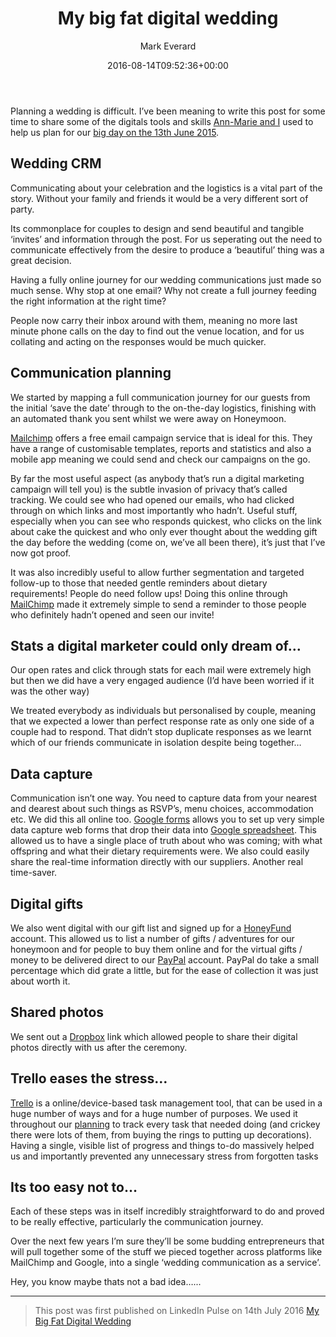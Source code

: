 ﻿---
title: My big fat digital wedding
date: 2016-08-14T09:52:36+00:00
author: Mark Everard
layout: post
permalink: /2016/08/14/my-big-fat-digital-wedding/
color: rgb(0,0,0)
dsq_thread_id:
  - "6047544294"
feature-img: /assets/uploads/2017/07/wedding.jpg
categories:
  - Digital
  - Opinion
---
Planning a wedding is difficult. I&#8217;ve been meaning to write this post for some time to share some of the digitals tools and skills <a href="http://www.rockmywedding.co.uk/ann-marie-mark/" target="_blank" rel="nofollow noopener noreferrer">Ann-Marie and I</a> used to help us plan for our <a href="http://www.rockmywedding.co.uk/ann-marie-mark/" target="_blank" rel="nofollow noopener noreferrer">big day on the 13th June 2015</a>.

## Wedding CRM
Communicating about your celebration and the logistics is a vital part of the story. Without your family and friends it would be a very different sort of party.

Its commonplace for couples to design and send beautiful and tangible &#8216;invites&#8217; and information through the post. For us seperating out the need to communicate effectively from the desire to produce a &#8216;beautiful&#8217; thing was a great decision.

Having a fully online journey for our wedding communications just made so much sense. Why stop at one email? Why not create a full journey feeding the right information at the right time?

People now carry their inbox around with them, meaning no more last minute phone calls on the day to find out the venue location, and for us collating and acting on the responses would be much quicker.

## Communication planning
We started by mapping a full communication journey for our guests from the initial &#8216;save the date&#8217; through to the on-the-day logistics, finishing with an automated thank you sent whilst we were away on Honeymoon.

<a href="http://mailchimp.com/" target="_blank" rel="nofollow noopener noreferrer">Mailchimp</a> offers a free email campaign service that is ideal for this. They have a range of customisable templates, reports and statistics and also a mobile app meaning we could send and check our campaigns on the go.

By far the most useful aspect (as anybody that&#8217;s run a digital marketing campaign will tell you) is the subtle invasion of privacy that&#8217;s called tracking. We could see who had opened our emails, who had clicked through on which links and most importantly who hadn&#8217;t. Useful stuff, especially when you can see who responds quickest, who clicks on the link about cake the quickest and who only ever thought about the wedding gift the day before the wedding (come on, we&#8217;ve all been there), it&#8217;s just that I&#8217;ve now got proof.

It was also incredibly useful to allow further segmentation and targeted follow-up to those that needed gentle reminders about dietary requirements! People do need follow ups! Doing this online through <a href="http://mailchimp.com/" target="_blank" rel="nofollow noopener noreferrer">MailChimp</a> made it extremely simple to send a reminder to those people who definitely hadn&#8217;t opened and seen our invite!

## Stats a digital marketer could only dream of&#8230;
Our open rates and click through stats for each mail were extremely high but then we did have a very engaged audience (I&#8217;d have been worried if it was the other way)

We treated everybody as individuals but personalised by couple, meaning that we expected a lower than perfect response rate as only one side of a couple had to respond. That didn&#8217;t stop duplicate responses as we learnt which of our friends communicate in isolation despite being together&#8230;

## Data capture
Communication isn&#8217;t one way. You need to capture data from your nearest and dearest about such things as RSVP&#8217;s, menu choices, accommodation etc. We did this all online too. <a href="https://www.google.co.uk/forms/about/" target="_blank" rel="nofollow noopener noreferrer">Google forms</a> allows you to set up very simple data capture web forms that drop their data into <a href="https://www.google.co.uk/sheets/about/" target="_blank" rel="nofollow noopener noreferrer">Google spreadsheet</a>. This allowed us to have a single place of truth about who was coming; with what offspring and what their dietary requirements were. We also could easily share the real-time information directly with our suppliers. Another real time-saver.

## Digital gifts
We also went digital with our gift list and signed up for a <a href="http://www.honeyfund.com/" target="_blank" rel="nofollow noopener noreferrer">HoneyFund</a> account. This allowed us to list a number of gifts / adventures for our honeymoon and for people to buy them online and for the virtual gifts / money to be delivered direct to our <a href="https://www.paypal.com/gb/webapps/mpp/merchant" target="_blank" rel="nofollow noopener noreferrer">PayPal</a> account. PayPal do take a small percentage which did grate a little, but for the ease of collection it was just about worth it.

## Shared photos
We sent out a <a href="https://www.dropbox.com/home" target="_blank" rel="nofollow noopener noreferrer">Dropbox</a> link which allowed people to share their digital photos directly with us after the ceremony.

## Trello eases the stress&#8230;
<a href="http://blog.trello.com/say-yes-to-less-stress-using-trello-to-plan-a-wedding/" target="_blank" rel="nofollow noopener noreferrer">Trello</a> is a online/device-based task management tool, that can be used in a huge number of ways and for a huge number of purposes. We used it throughout our <a href="http://blog.trello.com/say-yes-to-less-stress-using-trello-to-plan-a-wedding/" target="_blank" rel="nofollow noopener noreferrer">planning</a> to track every task that needed doing (and crickey there were lots of them, from buying the rings to putting up decorations). Having a single, visible list of progress and things to-do massively helped us and importantly prevented any unnecessary stress from forgotten tasks

## Its too easy not to&#8230;
Each of these steps was in itself incredibly straightforward to do and proved to be really effective, particularly the communication journey.

Over the next few years I&#8217;m sure they&#8217;ll be some budding entrepreneurs that will pull together some of the stuff we pieced together across platforms like MailChimp and Google, into a single &#8216;wedding communication as a service&#8217;.

Hey, you know maybe thats not a bad idea&#8230;...

* * *

> This post was first published on LinkedIn Pulse on 14th July 2016 <a href="https://www.linkedin.com/pulse/my-big-fat-digital-wedding-mark-everard" target="_blank" rel="noopener noreferrer">My Big Fat Digital Wedding</a>